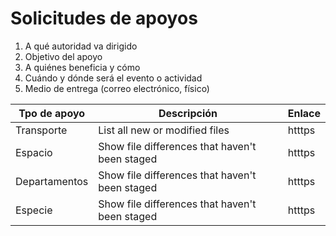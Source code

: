 # Solicitudes de apoyos

1. A qué autoridad va dirigido
2. Objetivo del apoyo
3. A quiénes beneficia y cómo
4. Cuándo y dónde será el evento o actividad
5. Medio de entrega (correo electrónico, físico)

| Tpo de apoyo | Descripción | Enlace |
| --- | --- | --- |
| Transporte | List all new or modified files | htttps |
| Espacio | Show file differences that haven't been staged | htttps |
| Departamentos | Show file differences that haven't been staged | htttps |
| Especie | Show file differences that haven't been staged | htttps |

